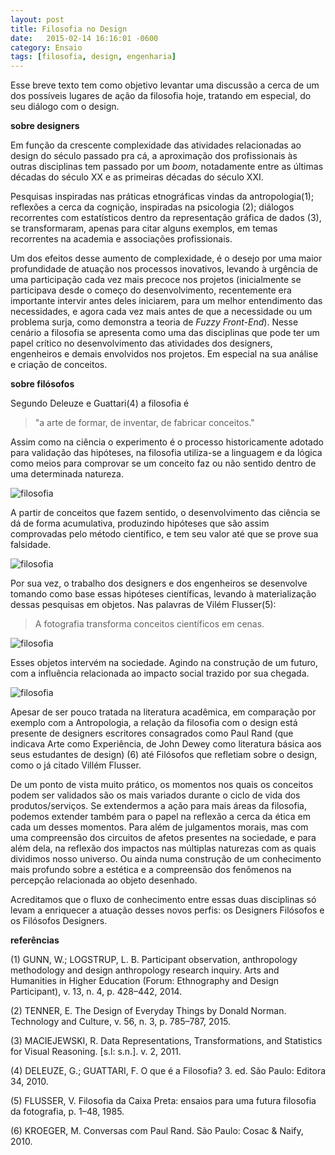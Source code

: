 ```yaml
---
layout: post
title: Filosofia no Design
date:   2015-02-14 16:16:01 -0600
category: Ensaio
tags: [filosofia, design, engenharia]
---
```


Esse breve texto tem como objetivo levantar uma discussão a cerca de um dos possíveis lugares de ação da filosofia hoje, tratando em especial, do seu diálogo com o design.


**sobre designers**

Em função da crescente complexidade das atividades relacionadas ao design do século passado pra cá, a aproximação dos profissionais às outras disciplinas tem passado por um *boom*, notadamente entre as últimas décadas do século XX e as primeiras décadas do século XXI. 

Pesquisas inspiradas nas práticas etnográficas vindas da antropologia(1); reflexões a cerca da cognição, inspiradas na psicologia (2); diálogos recorrentes com estatísticos dentro da representação gráfica de dados (3), se transformaram, apenas para citar alguns exemplos, em temas recorrentes na academia e associações profissionais.

Um dos efeitos desse aumento de complexidade, é o desejo por uma maior profundidade de atuação nos processos inovativos, levando à urgência  de uma participação cada vez mais precoce nos projetos (inicialmente se participava desde o começo do desenvolvimento, recentemente era importante intervir antes deles iniciarem, para um melhor entendimento das necessidades, e agora cada vez mais antes de que a necessidade ou um problema surja, como demonstra a teoria de *Fuzzy Front-End*). Nesse cenário a filosofia se apresenta como uma das disciplinas que pode ter um papel crítico no desenvolvimento das atividades dos designers, engenheiros e demais envolvidos nos projetos. Em especial na sua análise e criação de conceitos.


**sobre filósofos**

Segundo Deleuze e Guattari(4) a filosofia é 
> "a arte de formar, de inventar, de fabricar conceitos." 

Assim como na ciência o experimento é o processo historicamente adotado para validação das hipóteses, na filosofia utiliza-se a linguagem e da lógica como meios para comprovar se um conceito faz ou não sentido dentro de uma determinada natureza. 
    
![filosofia](http://mabuse.art.br/images/FilosofiaHoje-01.png)

A partir de conceitos que fazem sentido, o desenvolvimento das ciência se dá de forma acumulativa, produzindo hipóteses que são assim comprovadas pelo método científico, e tem seu valor até que se prove sua falsidade.

![filosofia](http://mabuse.art.br/images/FilosofiaHoje-02.png)

Por sua vez, o trabalho dos designers e dos engenheiros se desenvolve tomando como base essas hipóteses científicas, levando à materialização dessas pesquisas em objetos. Nas palavras de Vilém Flusser(5):
>A fotografia transforma conceitos científicos em cenas. 

![filosofia](http://mabuse.art.br/images/FilosofiaHoje-03.png)

Esses objetos intervém na sociedade. Agindo na construção de um futuro, com a influência relacionada ao impacto social trazido por sua chegada.

![filosofia](http://mabuse.art.br/images/FilosofiaHoje-04.png)

Apesar de ser pouco tratada na literatura acadêmica, em comparação por exemplo com a Antropologia, a relação da filosofia com o design está presente de designers escritores consagrados como Paul Rand (que indicava Arte como Experiência, de John Dewey como literatura básica aos seus estudantes de design) (6) até Filósofos que refletiam sobre o design, como o já citado Villém Flusser. 

De um ponto de vista muito prático, os momentos nos quais os conceitos podem ser validados são os mais variados durante o ciclo de vida dos produtos/serviços. Se extendermos a ação para mais áreas da filosofia, podemos extender também para o papel na reflexão a cerca da ética em cada um desses momentos. Para além de julgamentos morais, mas com uma compreensão dos circuitos de afetos presentes na sociedade, e para além dela, na reflexão dos impactos nas múltiplas naturezas com as quais dividimos nosso universo. Ou ainda numa construção de um conhecimento mais profundo sobre a estética e a compreensão dos fenômenos na percepção relacionada ao objeto desenhado.

Acreditamos que o fluxo de conhecimento entre essas duas disciplinas só levam a enriquecer a atuação desses novos perfis: os Designers Filósofos e os Filósofos Designers.


**referências**

(1) GUNN, W.; LOGSTRUP, L. B. Participant observation, anthropology methodology and design anthropology research inquiry. Arts and Humanities in Higher Education (Forum: Ethnography and Design Participant), v. 13, n. 4, p. 428–442, 2014. 

(2) TENNER, E. The Design of Everyday Things by Donald Norman. Technology and Culture, v. 56, n. 3, p. 785–787, 2015. 

(3) MACIEJEWSKI, R. Data Representations, Transformations, and Statistics for Visual Reasoning. [s.l: s.n.]. v. 2, 2011.

(4) DELEUZE, G.; GUATTARI, F. O que é a Filosofia? 3. ed. São Paulo: Editora 34, 2010. 

(5) FLUSSER, V. Filosofia da Caixa Preta: ensaios para uma futura filosofia da fotografia, p. 1–48, 1985. 

(6) KROEGER, M. Conversas com Paul Rand. São Paulo: Cosac & Naify, 2010. 



